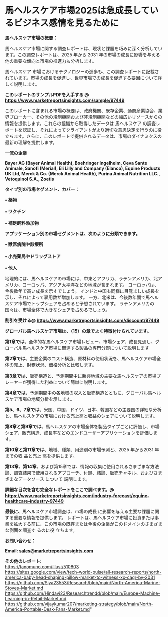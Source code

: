 # 馬ヘルスケア市場2025は急成長しているビジネス感情を見るために

<strong><b>馬ヘルスケア市場の概要：</b></strong>

馬ヘルスケア市場に関する調査レポートは、現状と課題を巧みに深く分析しています。この調査レポートは、2025 年から 2031 年の市場の成長に影響を与える他の重要な傾向と市場の推進力も分析します。

馬ヘルスケア 市場におけるテクノロジーの進歩も、この調査レポートに記載されています。市場の成長を促進し、世界市場での成長を促進する要因について詳しく説明します。

<strong>このレポートのサンプルPDFを入手する @ <a href=https://www.marketreportsinsights.com/sample/97449>https://www.marketreportsinsights.com/sample/97449</a></strong>

このレポートに含まれる市場の概要は、政府機関、既存企業、通商産業協会、業界ブローカー、その他の規制機関および非規制機関などの幅広いリソースからの情報を提供します。これらの組織から取得したデータは 馬ヘルスケア の調査レポートを認証し、それによってクライアントがより適切な意思決定を行うのに役立ちます。さらに、このレポートで提供されるデータは、市場のダイナミクスの最新の理解を提供します。

<strong>一流の企業</strong>

<strong><b>Bayer AG (Bayer Animal Health), Boehringer Ingelheim, Ceva Sante Animale, Sanofi (Merial), Eli Lilly and Company (Elanco), Equine Products UK Ltd, Merck & Co. (Merck Animal Health), Purina Animal Nutrition LLC., Vetoquinol S.A., Zoetis</b></strong>

<strong><b>タイプ別の市場セグメント、カバー：</b></strong>

<strong>• 薬物<br><br>• ワクチン<br><br>• 補足飼料添加物</strong>

<strong><b>アプリケーション別の市場セグメントは、次のように分類できます。</b></strong>

<strong>• 獣医病院や診療所<br><br>• 小売薬局やドラッグストア<br><br>• 他人</strong>

 地理的には、馬ヘルスケアの市場には、中東とアフリカ、ラテンアメリカ、北アメリカ、ヨーロッパ、アジア太平洋などの地域が含まれます。 ヨーロッパは、今後数年で高い成長を示すでしょう。 インドと中国も同様に目覚ましい成長を示し、それによって雇用数が増加します。 一方、北米は、今後数年間で馬ヘルスケア市場でトップシェアを占めると予想されています。 ラテンアメリカの国々は、市場全体で大きなシェアを占めるでしょう。

<strong>割引を受ける@ <a href=https://www.marketreportsinsights.com/discount/97449>https://www.marketreportsinsights.com/discount/97449</a></strong>

<strong><b>グローバル馬ヘルスケア市場は、（15）の章でよく特徴付けられています。</b></strong>

<strong><b>第</b></strong><strong><b>1章では、</b></strong>全体的な馬ヘルスケア市場レビュー、市場シェア、成長見通し、グローバル馬ヘルスケア市場に関連する製品の専門分野について説明します

<strong><b>第2章では、</b></strong>主要企業のコスト構造、原材料の使用状況を、馬ヘルスケア市場全体の売上、財務状況、価格分析と比較します。

<strong><b>第3章では、</b></strong>販売構造と、予測期間中に新興地域の主要な馬ヘルスケアの市場プレーヤーが獲得した利益について簡単に説明します。

<strong><b>第4章では、</b></strong>予測期間中の各地域の収入と販売構造とともに、グローバル馬ヘルスケア市場の地域分析を示します。

<strong><b>第5、6、7章では、</b></strong>米国、中国、ドイツ、日本、韓国などの主要国の詳細な分析と、馬ヘルスケアの市場における売上高と収益のシェアについて説明します。

<strong><b>第8章と第9章では、</b></strong>馬ヘルスケアの市場全体を製品タイプごとに評価し、市場シェア、販売構造、成長率などのエンドユーザーアプリケーションを評価します。

<strong><b>第10章と第11章では、</b></strong>地域、種類、用途別の市場予測と、2025 年から2031 年までの収 益と売上 高を提供します。

<strong><b>第13章、第14章、</b></strong>および第15章では、情報の収集に使用されるさまざまな方法論、調査結果で使用されるアプローチ、付録、結論、販売チャネル、およびさまざまなデータソース について 説明します。

<strong>詳細な目次を含む完全なレポートをここで調べます。@ <a href=https://www.marketreportsinsights.com/industry-forecast/equine-healthcare-industry-97449>https://www.marketreportsinsights.com/industry-forecast/equine-healthcare-industry-97449</a></strong>

<strong><b>最後に、</b></strong>馬ヘルスケア市場調査は、市場の成長 に影響を</a>与える主要な課題に関する重要な情報を提供します。 レポートは、馬ヘルスケア市場に投資または事業を拡大する前に、この市場の既存または今後の企業がこのドメインのさまざまな側面を調査す るのに役 立ちます。

<strong><b>お問い合わせ：</b></strong>

<strong>Email: </strong><a href=mailto:sales@marketreportsinsights.com><strong>sales@marketreportsinsights.com</strong></a>

<strong>その他のレポート:</strong>
<br>
<a href=https://tanomuno.com/illust/510803>https://tanomuno.com/illust/510803</a>
<br>
<a href=https://sites.google.com/view/tech-world-pulse/all-research-reports/north-america-baby-head-shaping-pillow-market-to-witness-xx-cagr-by-2031>https://sites.google.com/view/tech-world-pulse/all-research-reports/north-america-baby-head-shaping-pillow-market-to-witness-xx-cagr-by-2031</a>
<br>
<a href=https://github.com/Siya23553/Research/blob/main/North-America-Marine-Stoves-Market.md>https://github.com/Siya23553/Research/blob/main/North-America-Marine-Stoves-Market.md</a>
<br>
<a href=https://github.com/Hindavi23/Researchtrendd/blob/main/Europe-Machine-Learning-in-Retail-Market.md>https://github.com/Hindavi23/Researchtrendd/blob/main/Europe-Machine-Learning-in-Retail-Market.md</a>
<br>
<a href=https://github.com/vijaykumar207/marketing-strategy/blob/main/North-America-Portable-Desk-Fans-Market.md>https://github.com/vijaykumar207/marketing-strategy/blob/main/North-America-Portable-Desk-Fans-Market.md</a>"
